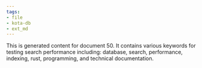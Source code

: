```yaml
---
tags:
- file
- kota-db
- ext_md
---
```

This is generated content for document 50. It contains various keywords for testing search performance including: database, search, performance, indexing, rust, programming, and technical documentation.